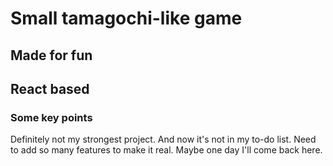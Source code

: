 # Small tamagochi-like game

## Made for fun

## React based

### Some key points

Definitely not my strongest project. And now it's not in my to-do list.
Need to add so many features to make it real. Maybe one day I'll come back here.
